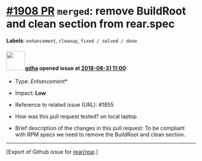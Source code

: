 [\#1908 PR](https://github.com/rear/rear/pull/1908) `merged`: remove BuildRoot and clean section from rear.spec
===============================================================================================================

**Labels**: `enhancement`, `cleanup`, `fixed / solved / done`

#### <img src="https://avatars.githubusercontent.com/u/888633?u=cdaeb31efcc0048d3619651aa18dd4b76e636b21&v=4" width="50">[gdha](https://github.com/gdha) opened issue at [2018-08-31 11:00](https://github.com/rear/rear/pull/1908):

-   Type: *Enhancement*\*

-   Impact: **Low**

-   Reference to related issue (URL): \#1855

-   How was this pull request tested? on local laptop

-   Brief description of the changes in this pull request: To be
    compliant with RPM specs we need to remove the BuildRoot and clean
    section.

------------------------------------------------------------------------

\[Export of Github issue for
[rear/rear](https://github.com/rear/rear).\]
